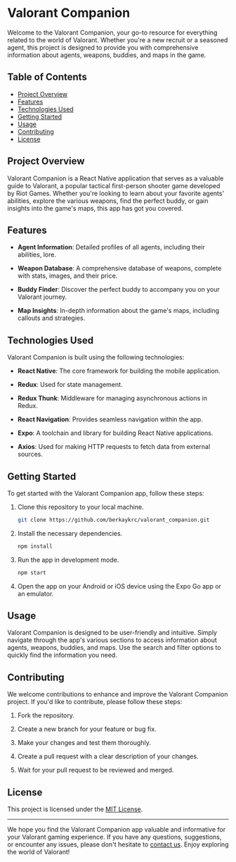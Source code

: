 # Valorant Companion

Welcome to the Valorant Companion, your go-to resource for everything related to the world of Valorant. Whether you're a new recruit or a seasoned agent, this project is designed to provide you with comprehensive information about agents, weapons, buddies, and maps in the game.

## Table of Contents
- [Project Overview](#project-overview)
- [Features](#features)
- [Technologies Used](#technologies-used)
- [Getting Started](#getting-started)
- [Usage](#usage)
- [Contributing](#contributing)
- [License](#license)

## Project Overview

Valorant Companion is a React Native application that serves as a valuable guide to Valorant, a popular tactical first-person shooter game developed by Riot Games. Whether you're looking to learn about your favorite agents' abilities, explore the various weapons, find the perfect buddy, or gain insights into the game's maps, this app has got you covered.

## Features

- **Agent Information**: Detailed profiles of all agents, including their abilities, lore.

- **Weapon Database**: A comprehensive database of weapons, complete with stats, images, and their price.

- **Buddy Finder**: Discover the perfect buddy to accompany you on your Valorant journey.

- **Map Insights**: In-depth information about the game's maps, including callouts and strategies.

## Technologies Used

Valorant Companion is built using the following technologies:

- **React Native**: The core framework for building the mobile application.

- **Redux**: Used for state management.

- **Redux Thunk**: Middleware for managing asynchronous actions in Redux.

- **React Navigation**: Provides seamless navigation within the app.

- **Expo**: A toolchain and library for building React Native applications.

- **Axios**: Used for making HTTP requests to fetch data from external sources.

## Getting Started

To get started with the Valorant Companion app, follow these steps:

1. Clone this repository to your local machine.
   
   ```bash
   git clone https://github.com/berkaykrc/valorant_companion.git
   ```

2. Install the necessary dependencies.
   
   ```bash
   npm install
   ```

3. Run the app in development mode.
   
   ```bash
   npm start
   ```

4. Open the app on your Android or iOS device using the Expo Go app or an emulator.

## Usage

Valorant Companion is designed to be user-friendly and intuitive. Simply navigate through the app's various sections to access information about agents, weapons, buddies, and maps. Use the search and filter options to quickly find the information you need.

## Contributing

We welcome contributions to enhance and improve the Valorant Companion project. If you'd like to contribute, please follow these steps:

1. Fork the repository.

2. Create a new branch for your feature or bug fix.

3. Make your changes and test them thoroughly.

4. Create a pull request with a clear description of your changes.

5. Wait for your pull request to be reviewed and merged.

## License

This project is licensed under the [MIT License](LICENSE).

---

We hope you find the Valorant Companion app valuable and informative for your Valorant gaming experience. If you have any questions, suggestions, or encounter any issues, please don't hesitate to [contact us](mailto:berkay.kirci@gmail.com). Enjoy exploring the world of Valorant!